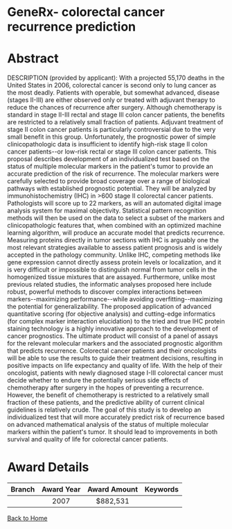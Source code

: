 
GeneRx- colorectal cancer recurrence prediction
===============================================

# Abstract


DESCRIPTION (provided by applicant): With a projected 55,170 deaths in the United States in 2006, colorectal cancer is second only to lung cancer as the most deadly. Patients with operable, but somewhat advanced, disease (stages II-III) are either observed only or treated with adjuvant therapy to reduce the chances of recurrence after surgery. Although chemotherapy is standard in stage II-III rectal and stage III colon cancer patients, the benefits are restricted to a relatively small fraction of patients. Adjuvant treatment of stage II colon cancer patients is particularly controversial due to the very small benefit in this group. Unfortunately, the prognostic power of simple clinicopathologic data is insufficient to identify high-risk stage II colon cancer patients--or low-risk rectal or stage III colon cancer patients. This proposal describes development of an individualized test based on the status of multiple molecular markers in the patient's tumor to provide an accurate prediction of the risk of recurrence. The molecular markers were carefully selected to provide broad coverage over a range of biological pathways with established prognostic potential. They will be analyzed by immunohistochemistry (IHC) in >600 stage II colorectal cancer patients. Pathologists will score up to 22 markers, as will an automated digital image analysis system for maximal objectivity. Statistical pattern recognition methods will then be used on the data to select a subset of the markers and clinicopathologic features that, when combined with an optimized machine learning algorithm, will produce an accurate model that predicts recurrence. Measuring proteins directly in tumor sections with IHC is arguably one the most relevant strategies available to assess patient prognosis and is widely accepted in the pathology community. Unlike IHC, competing methods like gene expression cannot directly assess protein levels or localization, and it is very difficult or impossible to distinguish normal from tumor cells in the homogenized tissue mixtures that are assayed. Furthermore, unlike most previous related studies, the informatic analyses proposed here include robust, powerful methods to discover complex interactions between markers--maximizing performance--while avoiding overfitting--maximizing the potential for generalizability. The proposed application of advanced quantitative scoring (for objective analysis) and cutting-edge informatics (for complex marker interaction elucidation) to the tried and true IHC protein staining technology is a highly innovative approach to the development of cancer prognostics. The ultimate product will consist of a panel of assays for the relevant molecular markers and the associated prognostic algorithm that predicts recurrence. Colorectal cancer patients and their oncologists will be able to use the results to guide their treatment decisions, resulting in positive impacts on life expectancy and quality of life. With the help of their oncologist, patients with newly diagnosed stage I-III colorectal cancer must decide whether to endure the potentially serious side effects of chemotherapy after surgery in the hopes of preventing a recurrence. However, the benefit of chemotherapy is restricted to a relatively small fraction of these patients, and the predictive ability of current clinical guidelines is relatively crude. The goal of this study is to develop an individualized test that will more accurately predict risk of recurrence based on advanced mathematical analysis of the status of multiple molecular markers within the patient's tumor. It should lead to improvements in both survival and quality of life for colorectal cancer patients.  

# Award Details

|Branch|Award Year|Award Amount|Keywords|
| :---: | :---: | :---: | :---: |
||2007|$882,531||
  
  


[Back to Home](https://github.com/chrischow/dod_sbir_awards/Reports/CC/#1177)